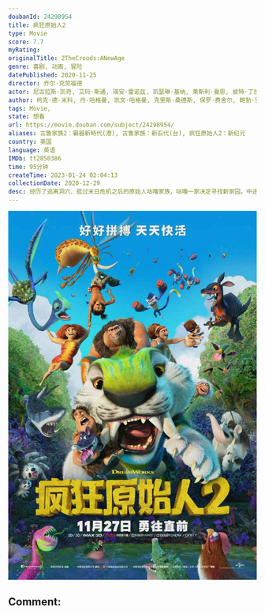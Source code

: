 ```yaml
---
doubanId: 24298954
title: 疯狂原始人2
type: Movie
score: 7.7
myRating: 
originalTitle: 2TheCroods:ANewAge
genre: 喜剧, 动画, 冒险
datePublished: 2020-11-25
director: 乔尔·克劳福德
actor: 尼古拉斯·凯奇, 艾玛·斯通, 瑞安·雷诺兹, 凯瑟琳·基纳, 莱斯利·曼恩, 彼特·丁拉基, 克拉克·杜克, 克萝丽丝·利奇曼, 乔安娜·拉姆利, 凯莉·玛丽·陈, 凯特·戴琳斯, 郭京飞, 林更新, 郑恺
author: 柯克·德·米科, 丹·哈格曼, 凯文·哈格曼, 克里斯·桑德斯, 保罗·费舍尔, 鲍勃·罗根
tags: Movie, 
state: 想看
url: https://movie.douban.com/subject/24298954/
aliases: 古鲁家族2：霸器新時代(港), 古鲁家族：新石代(台), 疯狂原始人2：新纪元
country: 美国
language: 英语
IMDb: tt2850386
time: 95分钟
createTime: 2023-01-24 02:04:13
collectionDate: 2020-12-29
desc: 经历了逃离洞穴、挺过末日危机之后的原始人咕噜家族，咕噜一家决定寻找新家园。中途盖（瑞恩·雷诺兹RyanReynolds配音）已成了咕噜一家中的一员，但让瓜哥（尼古拉斯·凯奇NicolasCa...
---
```


![image](assets/p2624607255.jpg)

Comment: 
---

